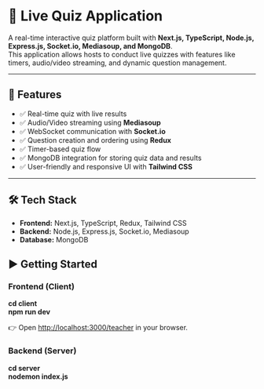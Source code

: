 # 🎯 Live Quiz Application

A real-time interactive quiz platform built with **Next.js, TypeScript, Node.js, Express.js, Socket.io, Mediasoup, and MongoDB**.  
This application allows hosts to conduct live quizzes with features like timers, audio/video streaming, and dynamic question management.

---
## 🚀 Features
- ✅ Real-time quiz with live results  
- ✅ Audio/Video streaming using **Mediasoup**  
- ✅ WebSocket communication with **Socket.io**  
- ✅ Question creation and ordering using **Redux**  
- ✅ Timer-based quiz flow  
- ✅ MongoDB integration for storing quiz data and results  
- ✅ User-friendly and responsive UI with **Tailwind CSS**  

---

## 🛠️ Tech Stack
- **Frontend:** Next.js, TypeScript, Redux, Tailwind CSS  
- **Backend:** Node.js, Express.js, Socket.io, Mediasoup  
- **Database:** MongoDB

## ▶️ Getting Started

### Frontend (Client)
**cd client**  
**npm run dev**  

👉 Open [http://localhost:3000/teacher](http://localhost:3000/teacher) in your browser.  

### Backend (Server)
**cd server**  
**nodemon index.js**

